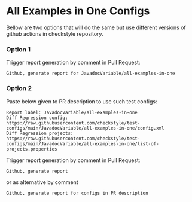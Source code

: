 # All Examples in One Configs

Bellow are two options that will do the same but use different versions
of github actions in checkstyle repository.


### Option 1
Trigger report generation by comment in Pull Request:
```
Github, generate report for JavadocVariable/all-examples-in-one
```

### Option 2

Paste below given to PR description to use such test configs:
```
Report label: JavadocVariable/all-examples-in-one
Diff Regression config: https://raw.githubusercontent.com/checkstyle/test-configs/main/JavadocVariable/all-examples-in-one/config.xml
Diff Regression projects: https://raw.githubusercontent.com/checkstyle/test-configs/main/JavadocVariable/all-examples-in-one/list-of-projects.properties
```

Trigger report generation by comment in Pull Request:
```
Github, generate report
```
or as alternative by comment
```
Github, generate report for configs in PR description
```
